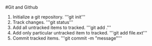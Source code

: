 #Git and Github

1. Initialize a git repository.
   '''git init'''
2. Track changes.
   '''git status'''
3. Add all untracked items to tracked.
   '''git add .'''
4. Add only particular untracked item to tracked.
   '''git add file.ext'''
5. Commit tracked items.
   '''git commit -m "message"'''
